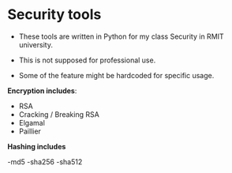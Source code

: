 # Security tools

- These tools are written in Python for my class Security in RMIT university.

- This is not supposed for professional use.

- Some of the feature might be hardcoded for specific usage.

**Encryption includes**:

- RSA
- Cracking / Breaking RSA
- Elgamal
- Paillier

**Hashing includes**

-md5
-sha256
-sha512

